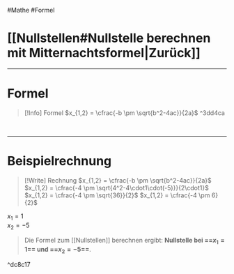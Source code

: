 #Mathe #Formel

# [[Nullstellen#Nullstelle berechnen mit Mitternachtsformel|Zurück]]

___
# Formel

>[!Info] Formel
>$x_{1,2} = \cfrac{-b \pm \sqrt{b^2-4ac}}{2a}$ ^3dd4ca

<br>

___
# Beispielrechnung

> [!Write] Rechnung
> $x_{1,2} = \cfrac{-b \pm \sqrt{b^2-4ac}}{2a}$
> $x_{1,2} = \cfrac{-4 \pm \sqrt{4^2-4\cdot1\cdot(-5)}}{2\cdot1}$
$x_{1,2} = \cfrac{-4 \pm \sqrt{36}}{2}$
$x_{1,2} = \cfrac{-4 \pm 6}{2}$
>
$x_1 = 1$    
$x_2 = -5$
>
>Die Formel zum [[Nullstellen]] berechnen ergibt: **Nullstelle bei ==$x_1=1$== und ==$x_2=-5$==**.


^dc8c17

